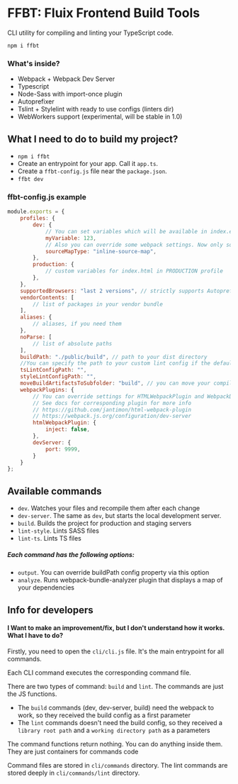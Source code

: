 # FFBT: Fluix Frontend Build Tools
CLI utility for compiling and linting your TypeScript code.

`npm i ffbt`

### What's inside?
- Webpack + Webpack Dev Server
- Typescript
- Node-Sass with import-once plugin
- Autoprefixer
- Tslint + Stylelint with ready to use configs (linters dir)
- WebWorkers support (experimental, will be stable in 1.0)

## What I need to do to build my project?
- `npm i ffbt`
- Create an entrypoint for your app. Call it `app.ts`.
- Create a `ffbt-config.js` file near the `package.json`.
- `ffbt dev`

### ffbt-config.js example
```javascript
module.exports = {
    profiles: {
        dev: {
            // You can set variables which will be available in index.ejs template
            myVariable: 123,
            // Also you can override some webpack settings. Now only source map type is supported
            sourceMapType: "inline-source-map",
        },
        production: {
            // custom variables for index.html in PRODUCTION profile
        },
    },
    supportedBrowsers: "last 2 versions", // strictly supports Autoprefixer's config format
    vendorContents: [
        // list of packages in your vendor bundle
    ],
    aliases: {
        // aliases, if you need them
    },
    noParse: [
        // list of absolute paths
    ],
    buildPath: "./public/build", // path to your dist directory
    //You can specify the path to your custom lint config if the default config doesn't fit your needs
    tsLintConfigPath: "",
    styleLintConfigPath: "",
    moveBuildArtifactsToSubfolder: "build", // you can move your compiled js, css and images to the subdirectory
    webpackPlugins: {
        // You can override settings for HTMLWebpackPlugin and WebpackDevServer 
        // See docs for corresponding plugin for more info
        // https://github.com/jantimon/html-webpack-plugin
        // https://webpack.js.org/configuration/dev-server
        htmlWebpackPlugin: {
            inject: false,
        },
        devServer: {
            port: 9999,
        }
    }
};
```

## Available commands
- `dev`. Watches your files and recompile them after each change
- `dev-server`. The same as `dev`, but starts the local development server.
- `build`. Builds the project for production and staging servers
- `lint-style`. Lints SASS files
- `lint-ts`. Lints TS files

##### Each command has the following options:
- `output`. You can override buildPath config property via this option
- `analyze`. Runs webpack-bundle-analyzer plugin that displays a map of your dependencies

## Info for developers

#### I Want to make an improvement/fix, but I don't understand how it works. What I have to do?
Firstly, you need to open the `cli/cli.js` file. It's the main entrypoint for all commands.

Each CLI command executes the corresponding command file.

There are two types of command: `build` and `lint`. The commands are just the JS functions.
- The `build` commands (dev, dev-server, build) need the webpack to work, so they received the build config as a first parameter
- The `lint` commands doesn't need the build config, so they received a `library root path` and a `working directory path` as a parameters

The command functions return nothing. You can do anything inside them. They are just containers for commands code

Command files are stored in `cli/commands` directory.
The lint commands are stored deeply in `cli/commands/lint` directory.
